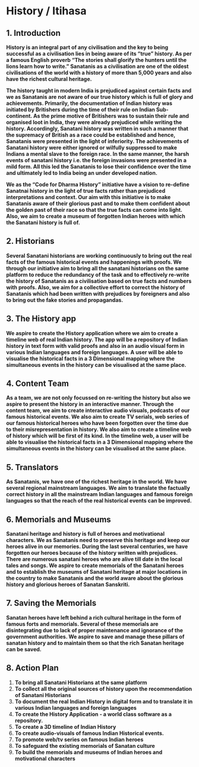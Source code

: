 # History / Itihasa

## **1. Introduction**

**History is an integral part of any civilisation and the key to being successful as a civilisation lies in being aware of its “true” history. As per a famous English proverb “The stories shall glorify the hunters until the lions learn how to write.” Sanatanis as a civilisation are one of the oldest civilisations of the world with a history of more than 5,000 years and also have the richest cultural heritage.** 

**The history taught in modern India is prejudiced against certain facts and we as Sanatanis are not aware of our true history which is full of glory and achievements. Primarily, the documentation of Indian history was initiated by Britishers during the time of their rule on Indian Sub-continent. As the prime motive of Britishers was to sustain their rule and organised loot in India, they were already prejudiced while writing the history. Accordingly, Sanatani history was written in such a manner that the supremacy of British as a race could be established and hence, Sanatanis were presented in the light of inferiority. The achievements of Sanatani history were either ignored or wilfully suppressed to make Indians a mental slave to the foreign race. In the same manner, the harsh events of sanatani history i.e. the foreign invasions were presented in a mild form. All this led the Sanatanis to lose their confidence over the time and ultimately led to India being an under developed nation.**

**We as the “Code for Dharma History” initiative have a vision to re-define Sanatnai history in the light of true facts rather than prejudiced interpretations and context. Our aim with this initiative is to make Sanatanis aware of their glorious past and to make them confident about the golden past of their race so that the true facts can come into light. Also, we aim to create a museum of forgotten Indian heroes with which the Sanatani history is full of.**

## **2. Historians**

**Several Sanatani historians are working continuously to bring out the real facts of the famous historical events and happenings with proofs. We through our initiative aim to bring all the sanatani historians on the same platform to reduce the redundancy of the task and to effectively re-write the history of Sanatanis as a civilisation based on true facts and numbers with proofs. Also, we aim for a collective effort to correct the history of Sanatanis which had been written with prejudices by foreigners and also to bring out the fake stories and propagandas.**  


## **3. The History app**

**We aspire to create the History application where we aim to create a timeline web of real Indian history. The app will be a repository of Indian history in text form with valid proofs and also in an audio visual form in various Indian languages and foreign languages. A user will be able to visualise the historical facts in a 3 Dimensional mapping where the simultaneous events in the history can be visualised at the same place.**

## **4. Content Team**

**As a team, we are not only focussed on re-writing the history but also we aspire to present the history in an interactive manner. Through the content team, we aim to create interactive audio visuals, podcasts of our famous historical events. We also aim to create TV serials, web series of our famous historical heroes who have been forgotten over the time due to their misrepresentation in history. We also aim to create a timeline web of history which will be first of its kind. In the timeline web, a user will be able to visualise the historical facts in a 3 Dimensional mapping where the simultaneous events in the history can be visualised at the same place.**

## **5. Translators**

**As Sanatanis, we have one of the richest heritage in the world. We have several regional mainstream languages. We aim to translate the factually correct history in all the mainstream Indian languages and famous foreign languages so that the reach of the real historical events can be improved.**

## **6. Memorials and Museums**

**Sanatani heritage and history is full of heroes and motivational characters. We as Sanatanis need to preserve this heritage and keep our heroes alive in our memories. During the last several centuries, we have forgotten our heroes because of the history written with prejudices. There are numerous sanatani heroes who are alive till date in the local tales and songs. We aspire to create memorials of the Sanatani heroes and to establish the museums of Sanatani heritage at major locations in the country to make Sanatanis and the world aware about the glorious history and glorious heroes of Sanatan Sanskriti.** 

## **7. Saving the Memorials**

**Sanatan heroes have left behind a rich cultural heritage in the form of famous forts and memorials. Several of these memorials are disintegrating due to lack of proper maintenance and ignorance of the government authorities. We aspire to save and manage these pillars of sanatan history and to maintain them so that the rich Sanatan heritage can be saved.**

## **8. Action Plan**

1. **To bring all Sanatani Historians at the same platform**
2. **To collect all the original sources of history upon the recommendation of Sanatani Historians**
3. **To document the real Indian History in digital form and to translate it in various Indian languages and foreign languages**
4. **To create the History Application - a world class software as a repository.**
5. **To create a 3D timeline of Indian History**
6. **To create audio-visuals of famous Indian Historical events.**
7. **To promote web/tv series on famous Indian heroes**
8. **To safeguard the existing memorials of Sanatan culture**
9. **To build the memorials and museums of Indian heroes and motivational characters**

